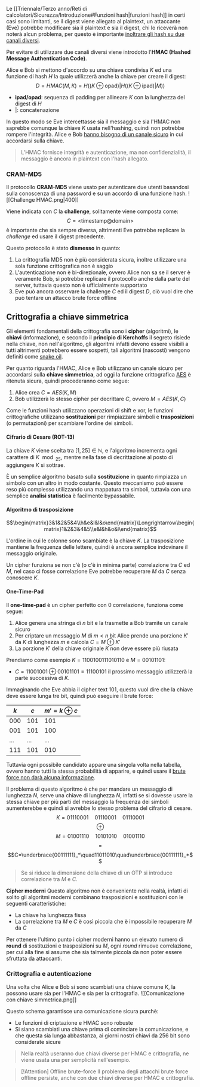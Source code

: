 Le  [[Triennale/Terzo anno/Reti di calcolatori/Sicurezza/Introduzione#Funzioni hash|funzioni hash]] in certi casi sono limitanti, se il digest viene allegato al plaintext, un attaccante (Eve) potrebbe modificare sia il plaintext e sia il digest, chi lo riceverà non noterà alcun problema, per questo è importante <u>inoltrare gli hash su due canali diversi</u>.

Per evitare di utilizzare due canali diversi viene introdotto l'**HMAC (Hashed Message Authentication Code)**.

Alice e Bob si mettono d'accordo su una chiave condivisa $K$ ed una funzione di hash $H$ la quale utilizzerà anche la chiave per creare il digest:
$$D=HMAC(M,K)=H((K\oplus \text{opad})|H((K\oplus \text{ipad})|M))$$
- **ipad/opad**: sequenza di padding per allineare $K$ con la lunghezza del digest di $H$
- $|$: concatenazione

In questo modo se Eve intercettasse sia il messaggio e sia l'HMAC non saprebbe comunque la chiave $K$ usata nell'hashing, quindi non potrebbe rompere l'integrità.
Alice e Bob <u>hanno bisogno di un canale sicuro</u> in cui accordarsi sulla chiave.
>L'HMAC fornisce integrità e autenticazione, ma non confidenzialità, il messaggio è ancora in plaintext con l'hash allegato.

### CRAM-MD5
Il protocollo **CRAM-MD5** viene usato per autenticare due utenti basandosi sulla conoscenza di una password e su un accordo di una funzione hash.
![[Challenge HMAC.png|400]]

Viene indicata con $C$ la **challenge**, solitamente viene composta come: $$C=\text{<timestamp@domain>}$$
è importante che sia sempre diversa, altrimenti Eve potrebbe replicare la _challenge_ ed usare il digest precedente.

Questo protocollo è stato **dismesso** in quanto:
1. La crittografia MD5 non è più considerata sicura, inoltre utilizzare una sola funzione crittografica non è saggio
2. L'autenticazione non è bi-direzionale, ovvero Alice non sa se il server è veramente Bob, si potrebbe replicare il protocollo anche dalla parte del server, tuttavia questo non è ufficialmente supportato
3. Eve può ancora osservare la challenge $C$ ed il digest $D$, ciò vuol dire che può tentare un attacco brute force offline

## Crittografia a chiave simmetrica
Gli elementi fondamentali della crittografia sono i **cipher** (algoritmi), le **chiavi** (informazione), e secondo il **principio di Kerchoffs** il segreto risiede nella chiave, non nell'algoritmo, gli algoritmi infatti devono essere visibili a tutti altrimenti potrebbero essere sospetti, tali algoritmi (nascosti) vengono definiti come [snake oil](https://en.wikipedia.org/wiki/Snake_oil).

Per quanto riguarda l'HMAC, Alice e Bob utilizzano un canale sicuro per accordarsi sulla **chiave simmetrica**, ad oggi la funzione crittografica [AES](https://it.wikipedia.org/wiki/Advanced_Encryption_Standard) è ritenuta sicura, quindi procederanno come segue:
1. Alice crea $C=AES(K, M)$
2. Bob utilizzerà lo stesso cipher per decrittare $C$, ovvero $M=AES(K ,C)$

Come le funzioni hash utilizzano operazioni di shift e xor, le funzioni crittografiche utilizzano **sostituzioni** per rimpiazzare simboli e **trasposizioni** (o permutazioni) per scambiare l'ordine dei simboli.

#### Cifrario di Cesare (ROT-13)
La chiave $K$ viene scelta tra $[1,25]\in\mathbb{N}$, e l'algoritmo incrementa ogni carattere di $K \mod_{25}$, mentre nella fase di decrittazione al posto di aggiungere $K$ si sottrae.

È un semplice algoritmo basato sulla **sostituzione** in quanto rimpiazza un simbolo con un altro in modo costante.
Questo meccanismo può essere reso più complesso utilizzando una mappatura tra simboli, tuttavia con una semplice **analisi statistica** è facilmente bypassabile.

#### Algoritmo di trasposizione
$$\begin{matrix}3&1&2&5&4\\h&e&l&l&o\end{matrix}\Longrightarrow\begin{matrix}1&2&3&4&5\\e&l&h&o&l\end{matrix}$$

L'ordine in cui le colonne sono scambiate è la chiave $K$.
La trasposizione mantiene la frequenza delle lettere, quindi è ancora semplice indovinare il messaggio originale.

Un cipher funziona se non c'è (o c'è in minima parte) correlazione tra $C$ ed $M$, nel caso ci fosse correlazione Eve potrebbe recuperare $M$ da $C$ senza conoscere $K$.

#### One-Time-Pad
Il **one-time-pad** è un cipher perfetto con $0$ correlazione, funziona come segue:
1. Alice genera una stringa di $n$ bit e la trasmette a Bob tramite un canale sicuro
2. Per criptare un messaggio $M$ di $m<n$ bit Alice prende una porzione $K'$ da $K$ di lunghezza $m$ e calcola $C=M\oplus K'$
3. La porzione $K'$ della chiave originale $K$ non deve essere più riusata

Prendiamo come esempio $K=1100100111010110$ e $M=00101101$:
- $C=11001001\oplus 00101101=11100101$
il prossimo messaggio utilizzerà la parte successiva di $K$.

Immaginando che Eve abbia il cipher text $101$, questo vuol dire che la chiave deve essere lunga tre bit, quindi può eseguire il brute force:

| $k$ | $c$ | $m'=k\oplus c$ |
| --- | --- | -------------- |
| 000 | 101 | 101            |
| 001 | 101 | 100            |
| ... | ... | ...            |
| 111 | 101 | 010            |

Tuttavia ogni possibile candidato appare una singola volta nella tabella, ovvero hanno tutti la stessa probabilità di apparire, e quindi usare il <u>brute force non darà alcuna informazione</u>.

Il problema di questo algoritmo è che per mandare un messaggio di lunghezza $N$, serve una chiave di lunghezza $N$, infatti se si dovesse usare la stessa chiave per più parti del messaggio la frequenza dei simboli aumenterebbe e quindi si avrebbe lo stesso problema del cifrario di cesare.
$$K=01110001\quad01110001\quad01110001$$
$$\oplus$$
$$M=01001110\quad10101010\quad01001110$$
$$=$$
$$C=\underbrace{00111111}_*\quad11011010\quad\underbrace{00111111}_*$$

>Se si riduce la dimensione della chiave di un OTP si introduce correlazione tra $M$ e $C$.

**Cipher moderni**
Questo algoritmo non è conveniente nella realtà, infatti di solito gli algoritmi moderni combinano trasposizioni e sostituzioni con le seguenti caratteristiche:
- La chiave ha lunghezza fissa
- La correlazione tra $M$ e $C$ è così piccola che è impossibile recuperare $M$ da $C$

Per ottenere l'ultimo punto i cipher moderni hanno un elevato numero di **round** di sostituzioni e trasposizioni su $M$, ogni _round_ rimuove correlazione, per cui alla fine si assume che sia talmente piccola da non poter essere sfruttata da attaccanti.

### Crittografia e autenticazione
Una volta che Alice e Bob si sono scambiati una chiave comune $K$, la possono usare sia per l'HMAC e sia per la crittografia.
![[Comunicazione con chiave simmetrica.png]]

Questo schema garantisce una comunicazione sicura purchè:
- Le funzioni di criptazione e HMAC sono robuste
- Si siano scambiati una chiave prima di cominciare la comunicazione, e che questa sia lunga abbastanza, ai giorni nostri chiavi da $256$ bit sono considerate sicure

>Nella realtà useranno due chiavi diverse per HMAC e crittografia, ne viene usata una per semplicità nell'esempio.

>[!Attention] Offline brute-force
>Il problema degli attacchi brute force offline persiste, anche con due chiavi diverse per HMAC e crittografia.

